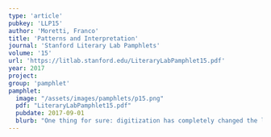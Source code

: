 ```yaml
---
type: 'article'
pubkey: 'LLP15'
author: 'Moretti, Franco'
title: 'Patterns and Interpretation'
journal: 'Stanford Literary Lab Pamphlets'
volume: '15'
url: 'https://litlab.stanford.edu/LiteraryLabPamphlet15.pdf'
year: 2017
project:
group: 'pamphlet'
pamphlet:
  image: "/assets/images/pamphlets/p15.png"
  pdf: "LiteraryLabPamphlet15.pdf"
  pubdate: 2017-09-01
  blurb: "One thing for sure: digitization has completely changed the literary archive."
---
```

